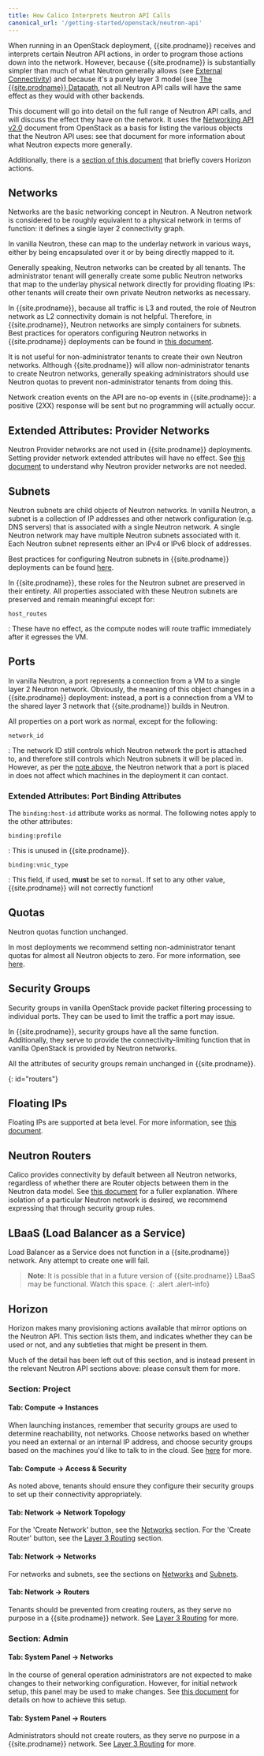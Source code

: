 ```yaml
---
title: How Calico Interprets Neutron API Calls
canonical_url: '/getting-started/openstack/neutron-api'
---
```


When running in an OpenStack deployment, {{site.prodname}} receives and interprets
certain Neutron API actions, in order to program those actions down into
the network. However, because {{site.prodname}} is substantially simpler than much
of what Neutron generally allows (see [External Connectivity]({{site.baseurl}}/{{page.version}}/getting-started/openstack/connectivity)) and because it's a purely layer 3 model (see [The {{site.prodname}} Datapath]({{site.baseurl}}/{{page.version}}/reference/architecture/data-path), not all Neutron API calls will have the same effect as they would with other backends.

This document will go into detail on the full range of Neutron API
calls, and will discuss the effect they have on the network. It uses the
[Networking API v2.0](http://developer.openstack.org/api-ref-networking-v2.html)
document from OpenStack as a basis for listing the various objects that
the Neutron API uses: see that document for more information about what
Neutron expects more generally.

Additionally, there is a [section of this document](#horizon) that briefly covers
Horizon actions.

## Networks

Networks are the basic networking concept in Neutron. A Neutron network
is considered to be roughly equivalent to a physical network in terms of
function: it defines a single layer 2 connectivity graph.

In vanilla Neutron, these can map to the underlay network in various
ways, either by being encapsulated over it or by being directly mapped
to it.

Generally speaking, Neutron networks can be created by all tenants. The
administrator tenant will generally create some public Neutron networks
that map to the underlay physical network directly for providing
floating IPs: other tenants will create their own private Neutron
networks as necessary.

In {{site.prodname}}, because all traffic is L3 and routed, the role of Neutron
network as L2 connectivity domain is not helpful. Therefore, in {{site.prodname}},
Neutron networks are simply containers for subnets. Best practices for
operators configuring Neutron networks in {{site.prodname}} deployments can be
found in [this document]({{site.baseurl}}/{{page.version}}/getting-started/openstack/connectivity#opens-external-conn-setup).

It is not useful for non-administrator tenants to create their own
Neutron networks. Although {{site.prodname}} will allow non-administrator tenants
to create Neutron networks, generally speaking administrators should use
Neutron quotas to prevent non-administrator tenants from doing this.

Network creation events on the API are no-op events in {{site.prodname}}: a
positive (2XX) response will be sent but no programming will actually
occur.

Extended Attributes: Provider Networks
--------------------------------------

Neutron Provider networks are not used in {{site.prodname}} deployments. Setting
provider network extended attributes will have no effect. See
[this document]({{site.baseurl}}/{{page.version}}/getting-started/openstack/connectivity) to understand why Neutron provider networks are not
needed.

## Subnets

Neutron subnets are child objects of Neutron networks. In vanilla
Neutron, a subnet is a collection of IP addresses and other network
configuration (e.g. DNS servers) that is associated with a single
Neutron network. A single Neutron network may have multiple Neutron
subnets associated with it. Each Neutron subnet represents either an
IPv4 or IPv6 block of addresses.

Best practices for configuring Neutron subnets in {{site.prodname}} deployments can
be found [here]({{site.baseurl}}/{{page.version}}/getting-started/openstack/connectivity#opens-external-conn-setup).

In {{site.prodname}}, these roles for the Neutron subnet are preserved in their
entirety. All properties associated with these Neutron subnets are
preserved and remain meaningful except for:

`host_routes`

:   These have no effect, as the compute nodes will route traffic
    immediately after it egresses the VM.

## Ports

In vanilla Neutron, a port represents a connection from a VM to a single
layer 2 Neutron network. Obviously, the meaning of this object changes
in a {{site.prodname}} deployment: instead, a port is a connection from a VM to the
shared layer 3 network that {{site.prodname}} builds in Neutron.

All properties on a port work as normal, except for the following:

`network_id`

:   The network ID still controls which Neutron network the port is
    attached to, and therefore still controls which Neutron subnets it
    will be placed in. However, as per the [note above](#networks),
    the Neutron network that a port is placed in does not affect which
    machines in the deployment it can contact.

### Extended Attributes: Port Binding Attributes

The `binding:host-id` attribute works as normal. The following notes
apply to the other attributes:

`binding:profile`

:   This is unused in {{site.prodname}}.

`binding:vnic_type`

:   This field, if used, **must** be set to `normal`. If set to any
    other value, {{site.prodname}} will not correctly function!

## Quotas

Neutron quotas function unchanged.

In most deployments we recommend setting non-administrator tenant quotas
for almost all Neutron objects to zero. For more information, see [here]({{site.baseurl}}/{{page.version}}/getting-started/openstack/connectivity#opens-external-conn-setup).

## Security Groups

Security groups in vanilla OpenStack provide packet filtering processing
to individual ports. They can be used to limit the traffic a port may
issue.

In {{site.prodname}}, security groups have all the same function. Additionally,
they serve to provide the connectivity-limiting function that in vanilla
OpenStack is provided by Neutron networks.

All the attributes of security groups remain unchanged in {{site.prodname}}.

{: id="routers"}

## Floating IPs

Floating IPs are supported at beta level. For more information, see [this
document]({{site.baseurl}}/{{page.version}}/usage/openstack/floating-ips).

## Neutron Routers

Calico provides connectivity by default between all Neutron networks,
regardless of whether there are Router objects between them in the Neutron data
model.  See [this
document]({{site.baseurl}}/{{page.version}}/usage/openstack/semantics) for a
fuller explanation.  Where isolation of a particular Neutron network is
desired, we recommend expressing that through security group rules.

## LBaaS (Load Balancer as a Service)

Load Balancer as a Service does not function in a {{site.prodname}} network. Any
attempt to create one will fail.


> **Note**: It is possible that in a future version of {{site.prodname}} LBaaS may be
> functional. Watch this space.
{: .alert .alert-info}


## Horizon

Horizon makes many provisioning actions available that mirror options on
the Neutron API. This section lists them, and indicates whether they can
be used or not, and any subtleties that might be present in them.

Much of the detail has been left out of this section, and is instead
present in the relevant Neutron API sections above: please consult them
for more.

### Section: Project

#### Tab: Compute -&gt; Instances

When launching instances, remember that security groups are used to
determine reachability, not networks. Choose networks based on whether
you need an external or an internal IP address, and choose security
groups based on the machines you'd like to talk to in the cloud. See
[here]({{site.baseurl}}/{{page.version}}/getting-started/openstack/connectivity) for more.

#### Tab: Compute -&gt; Access & Security

As noted above, tenants should ensure they configure their security
groups to set up their connectivity appropriately.

#### Tab: Network -&gt; Network Topology

For the 'Create Network' button, see the [Networks](#networks) section.
For the 'Create Router' button, see the [Layer 3 Routing](#routers) section.

#### Tab: Network -&gt; Networks

For networks and subnets, see the sections on [Networks](#networks) and
[Subnets](#subnets).

#### Tab: Network -&gt; Routers

Tenants should be prevented from creating routers, as they serve no
purpose in a {{site.prodname}} network. See [Layer 3 Routing](#routers) for more.

### Section: Admin

#### Tab: System Panel -&gt; Networks

In the course of general operation administrators are not expected to
make changes to their networking configuration. However, for initial
network setup, this panel may be used to make changes. See
[this document]({{site.baseurl}}/{{page.version}}/getting-started/openstack/connectivity) for details on how to achieve this setup.

#### Tab: System Panel -&gt; Routers

Administrators should not create routers, as they serve no purpose in a
{{site.prodname}} network. See [Layer 3 Routing](#routers) for more.
